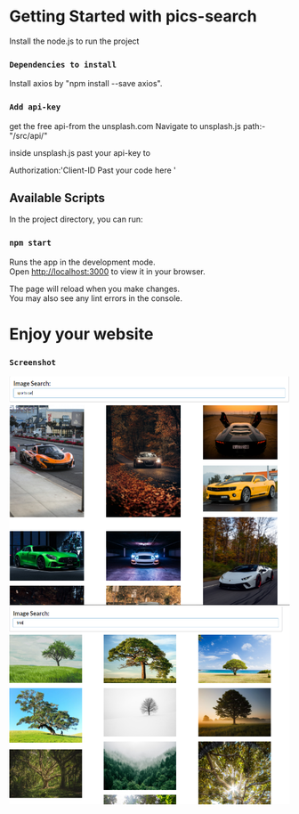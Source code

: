 # Getting Started with pics-search 
 Install the node.js to run the project 
 
 ### `Dependencies to install` 
 Install axios by "npm install --save axios".

 ### `Add api-key `
 get the free api-from the unsplash.com
 Navigate to unsplash.js path:- "/src/api/"

 inside unsplash.js past your api-key to 

 Authorization:'Client-ID  Past your code here '


## Available Scripts

In the project directory, you can run:

### `npm start`

Runs the app in the development mode.\
Open [http://localhost:3000](http://localhost:3000) to view it in your browser.

The page will reload when you make changes.\
You may also see any lint errors in the console.


# Enjoy your website

### `Screenshot`
 ![](images/ss01.PNG)
 ![](images/ss02.PNG)


